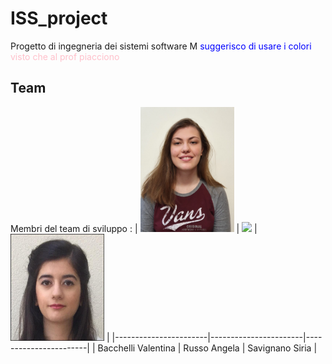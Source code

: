 # ISS_project
Progetto di ingegneria dei sistemi software M
<span style="color:blue">suggerisco di usare i colori</span> <span style="color:pink">visto che al prof piacciono</span>

## Team
Membri del team di sviluppo :
| <img src="./commons/resources/Profileimg/vale.jpg" width="150"/> | <img src="./commons/resources/Profileimg/angela.jpeg" width="150"/> | <img src="./commons/resources/Profileimg/Siria.jpeg" width="150"/> |
|-----------------------|-----------------------|-----------------------|
| Bacchelli Valentina       | Russo Angela        | Savignano Siria       |
